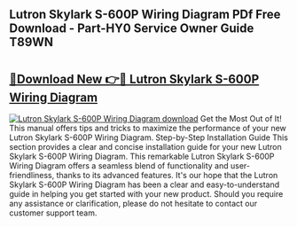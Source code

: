 ## Lutron Skylark S-600P Wiring Diagram PDf Free Download - Part-HY0 Service Owner Guide T89WN

# <h2><a href="http://dftzu9.blite.top/?on=Lutron+Skylark+S-600P+Wiring+Diagram">🔗Download New 👉🔴 Lutron Skylark S-600P Wiring Diagram</a></h2>

[![Lutron Skylark S-600P Wiring Diagram download](https://i.imgur.com/lujVjoI.png)](http://dftzu9.blite.top/?on=Lutron+Skylark+S-600P+Wiring+Diagram)
Get the Most Out of It! This manual offers tips and tricks to maximize the performance of your new Lutron Skylark S-600P Wiring Diagram. Step-by-Step Installation Guide This section provides a clear and concise installation guide for your new Lutron Skylark S-600P Wiring Diagram. This remarkable Lutron Skylark S-600P Wiring Diagram offers a seamless blend of functionality and user-friendliness, thanks to its advanced features. It's our hope that the Lutron Skylark S-600P Wiring Diagram has been a clear and easy-to-understand guide in helping you get started with your new product. Should you require any assistance or clarification, please do not hesitate to contact our customer support team.
